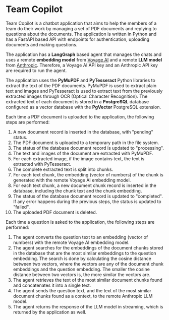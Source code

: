 # Team Copilot

Team Copilot is a chatbot application that aims to help the members of a team do their
work by managing a set of PDF documents and replying to questions about the documents.
The application is written in Python and has a FastAPI based API with endpoints for
authentication, uploading documents and making questions.

The application has a **LangGraph** based agent that manages the chats and uses a remote
**embedding model** from [Voyage AI](https://www.voyageai.com) and a remote
**LLM model** from [Anthropic](https://www.anthropic.com). Therefore, a Voyage AI API
key and an Anthropic API key are required to run the agent.

The application uses the **PyMuPDF** and **PyTesseract** Python libraries to extract the
text of the PDF documents. PyMuPDF is used to extract plain text and images and
PyTesseract is used to extract text from the previously extracted images through OCR
(Optical Character Recognition). The extracted text of each document is stored in a
**PostgreSQL** database configured as a vector database with the **PgVector** PostgreSQL
extension.

Each time a PDF document is uploaded to the application, the following steps are
performed:

1. A new document record is inserted in the database, with "pending" status.
2. The PDF document is uploaded to a temporary path in the file system.
3. The status of the database document record is updated to "processing".
4. The text and images of the document are extracted with PyMuPDF.
5. For each extracted image, if the image contains text, the text is extracted with
   PyTesseract.
6. The complete extracted text is split into chunks.
7. For each text chunk, the embedding (vector of numbers) of the chunk is generated
   with the remote Voyage AI embedding model.
8. For each text chunk, a new document chunk record is inserted in the database,
   including the chunk text and the chunk embedding.
9. The status of the database document record is updated to "completed". If any error
   happens during the previous steps, the status is updated to "failed".
10. The uploaded PDF document is deleted.

Each time a question is asked to the application, the following steps are performed:

1. The agent converts the question text to an embedding (vector of numbers) with the
   remote Voyage AI embedding model.
2. The agent searches for the embeddings of the document chunks stored in the database
   that are the most similar embeddings to the question embedding. The search is done by
   calculating the cosine distance between two vectors, where the vectors are any of the
   document chunk embeddings and the question embedding. The smaller the cosine distance
   between two vectors is, the more similar the vectors are.
3. The agent retrieves the text of the most similar document chunks found and
   concatenates it into a single text.
4. The agent sends the question text, and the text of the most similar document chunks
   found as a context, to the remote Anthropic LLM model.
5. The agent returns the response of the LLM model in streaming, which is returned by
   the application as well.
